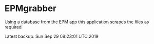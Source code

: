 # EPMgrabber
Using a database from the EPM app this application scrapes the files as required


Latest backup: Sun Sep 29 08:23:01 UTC 2019

